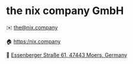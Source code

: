 # the nix company GmbH

✉️ [the@nix.company](mailto:the@nix.company)

🏠 [https:/nix.company](https://nix.company)

📍 [Essenberger Straße 61, 47443 Moers, Germany](https://goo.gl/maps/dmkin7ihKkC6KvfZ8)